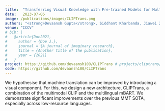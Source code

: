 ```yaml
---
title:  "Transferring Visual Knowledge with Pre-trained Models for Multimodal Machine Translation(MMT)"
date:   2023-07-06
image: /publications/images/CLIPTrans.png
authors: "<strong>Devaansh Gupta</strong>, Siddhant Kharbanda, Jiawei Zhou, Wanhua Li, Hanspeter Pfister, Donglai Wei"
venue: "ICCV"
# bib: |
#   @article{Doe2021,
#     author = {Doe J.},
#     journal = {A journal of imaginary research},
#     title = {Another title of the publication},
#     year = {2021}
#   }
project: https://github.com/devaansh100/CLIPTrans # projects/cliptrans/index.html
code: https://github.com/devaansh100/CLIPTrans
---
```

We hypothesise that machine translation can be improved by introducing a visual component. For this, we design a new architecture, CLIPTrans, a combination of the multimodal CLIP and the multilingual mBART. We demonstrate significant improvements over the previous MMT SOTA, especially across low-resource languages.
